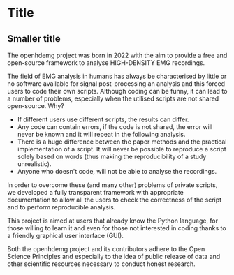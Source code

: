 # Title
## Smaller title

The openhdemg project was born in 2022 with the aim to provide a free 
and open-source framework to analyse HIGH-DENSITY EMG recordings.

The field of EMG analysis in humans has always be characterised by little
or no software available for signal post-processing an analysis and this 
forced users to code their own scripts. 
Although coding can be funny, it can lead to a number of problems,
especially when the utilised scripts are not shared open-source.
Why?

- If different users use different scripts, the results can differ.
- Any code can contain errors, if the code is not shared, the error
    will never be known and it will repeat in the following analysis.
- There is a huge difference between the paper methods and the
    practical implementation of a script. It will never be possible
    to reproduce a script solely based on words (thus making the 
    reproducibility of a study unrealistic).
- Anyone who doesn't code, will not be able to analyse the recordings.

In order to overcome these (and many other) problems of private
scripts, we developed a fully transparent framework with appropriate
documentation to allow all the users to check the correctness of the 
script and to perform reproducible analysis.

This project is aimed at users that already know the Python language,
for those willing to learn it and even for those not interested in coding
thanks to a friendly graphical user interface (GUI).

Both the openhdemg project and its contributors adhere to the
Open Science Principles and especially to the idea of public release 
of data and other scientific resources necessary to conduct honest research.